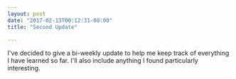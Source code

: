 ```yaml
---
layout: post
date: "2017-02-13T00:12:31-08:00"
title: "Second Update"

---
```


I've decided to give a bi-weekly update to help me keep track of everything I have learned so far. I'll also include anything I found particularly interesting.


